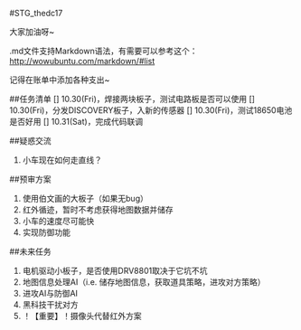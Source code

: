 #STG_thedc17

大家加油呀~

.md文件支持Markdown语法，有需要可以参考这个：http://wowubuntu.com/markdown/#list

记得在账单中添加各种支出~

##任务清单
[] 10.30(Fri)，焊接两块板子，测试电路板是否可以使用
[] 10.30(Fri)，分发DISCOVERY板子，入新的传感器
[] 10.30(Fri)，测试18650电池是否好用
[] 10.31(Sat)，完成代码联调

##疑惑交流
1. 小车现在如何走直线？

##预审方案
1. 使用伯文画的大板子（如果无bug）
2. 红外循迹，暂时不考虑获得地图数据并储存
3. 小车的速度尽可能快
4. 实现防御功能

##未来任务
1. 电机驱动小板子，是否使用DRV8801取决于它坑不坑
2. 地图信息处理AI（i.e. 储存地图信息，获取道具策略，进攻对方策略）
3. 进攻AI与防御AI
4. 黑科技干扰对方
5. ！【重要】！摄像头代替红外方案
